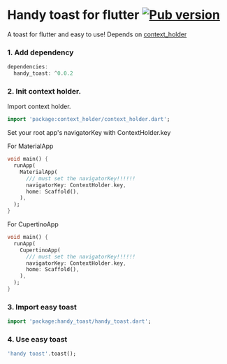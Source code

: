 # Handy toast for flutter [![Pub version](https://img.shields.io/pub/v/handy_toast.svg)](https://pub.dev/packages/handy_toast)

A toast for flutter and easy to use!
Depends on [context_holder](https://github.com/GP-Moon/context_holder)

### 1. Add dependency

```dart
dependencies:
  handy_toast: ^0.0.2
```

### 2. Init context holder.

Import context holder.

```dart
import 'package:context_holder/context_holder.dart';
```

Set your root app's navigatorKey with ContextHolder.key

For MaterialApp
```dart
void main() {
  runApp(
    MaterialApp(
      /// must set the navigatorKey!!!!!!
      navigatorKey: ContextHolder.key,
      home: Scaffold(),
    ),
  );
}
```

For CupertinoApp
```dart
void main() {
  runApp(
    CupertinoApp(
      /// must set the navigatorKey!!!!!!
      navigatorKey: ContextHolder.key,
      home: Scaffold(),
    ),
  );
}
```

### 3. Import easy toast

```dart
import 'package:handy_toast/handy_toast.dart';
```

### 4. Use easy toast

```dart
'handy toast'.toast();
```